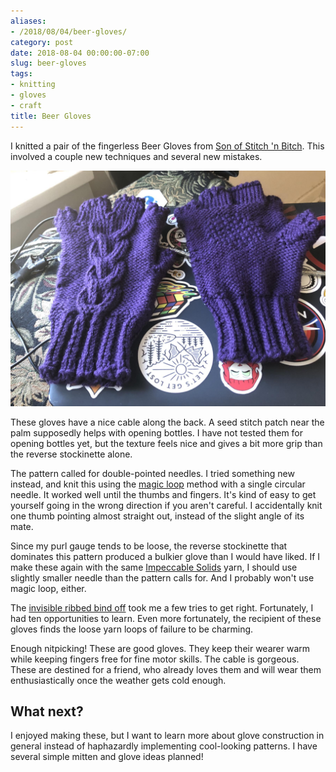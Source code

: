 ```yaml
---
aliases:
- /2018/08/04/beer-gloves/
category: post
date: 2018-08-04 00:00:00-07:00
slug: beer-gloves
tags:
- knitting
- gloves
- craft
title: Beer Gloves
---
```


I knitted a pair of the fingerless Beer Gloves from [Son of Stitch 'n Bitch](https://www.goodreads.com/book/show/170305.Son_of_Stitch_n_Bitch). This involved a couple new techniques and several new mistakes.

<!--more-->

![attachments/img/2018/cover-2018-08-04.jpg](../../../attachments/img/2018/cover-2018-08-04.jpg)

These gloves have a nice cable along the back. A seed stitch patch near the palm supposedly helps with opening bottles. I have not tested them for opening bottles yet, but the texture feels nice and gives a bit more grip than the reverse stockinette alone.

The pattern called for double-pointed needles. I tried something new instead, and knit this using the [magic loop](https://www.craftsy.com/knitting/article/demystifying-the-magic-loop/) method with a single circular needle. It worked well until the thumbs and fingers. It's kind of easy to get yourself going in the wrong direction if you aren't careful. I accidentally knit one thumb pointing almost straight out, instead of the slight angle of its mate.

Since my purl gauge tends to be loose, the reverse stockinette that dominates this pattern produced a bulkier glove than I would have liked. If I make these again with the same [Impeccable Solids](https://www.ravelry.com/yarns/library/loops--threads-impeccable-solids) yarn, I should use slightly smaller needle than the pattern calls for. And I probably won't use magic loop, either.

The [invisible ribbed bind off](https://knitfreedom.com/invisible-ribbed-bind-off/) took me a few tries to get right. Fortunately, I had ten opportunities to learn. Even more fortunately, the recipient of these gloves finds the loose yarn loops of failure to be charming.

Enough nitpicking! These are good gloves. They keep their wearer warm while keeping fingers free for fine motor skills. The cable is gorgeous. These are destined for a friend, who already loves them and will wear them enthusiastically once the weather gets cold enough.

## What next?

I enjoyed making these, but I want to learn more about glove construction in general instead of haphazardly implementing cool-looking patterns. I have several simple mitten and glove ideas planned!